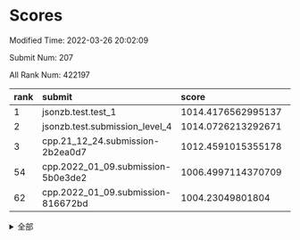 # Scores

Modified Time: 2022-03-26 20:02:09

Submit Num: 207

All Rank Num: 422197

| rank |               submit               |       score        |       sigma        | pk_num |
| :--- | :--------------------------------- | :----------------- | :----------------- | :----- |
| 1    | jsonzb.test.test_1                 | 1014.4176562995137 | 0.8460463488731864 | 8160   |
| 2    | jsonzb.test.submission_level_4     | 1014.0726213292671 | 0.8276111778096285 | 8157   |
| 3    | cpp.21_12_24.submission-2b2ea0d7   | 1012.4591015355178 | 0.7819586211807655 | 8161   |
| 54   | cpp.2022_01_09.submission-5b0e3de2 | 1006.4997114370709 | 0.7203480307850769 | 8155   |
| 62   | cpp.2022_01_09.submission-816672bd | 1004.23049801804   | 0.7239223401579093 | 8156   |


<details>
<summary>全部</summary>

| rank |                 submit                 |       score        |       sigma        | pk_num |
| :--- | :------------------------------------- | :----------------- | :----------------- | :----- |
| 1    | jsonzb.test.test_1                     | 1014.4176562995137 | 0.8460463488731864 | 8160   |
| 2    | jsonzb.test.submission_level_4         | 1014.0726213292671 | 0.8276111778096285 | 8157   |
| 3    | cpp.21_12_24.submission-2b2ea0d7       | 1012.4591015355178 | 0.7819586211807655 | 8161   |
| 4    | gobigger.level_3.submission_level_3_48 | 1011.8105892690156 | 0.7681634634673203 | 8161   |
| 5    | gobigger.level_3.submission_level_3_11 | 1011.7706137009885 | 0.770307355341153  | 8161   |
| 6    | gobigger.level_3.submission_level_3_18 | 1011.4334685434095 | 0.7595373165906677 | 8157   |
| 7    | gobigger.level_3.submission_level_3_2  | 1011.2170111089058 | 0.7701717145997681 | 8155   |
| 8    | gobigger.level_3.submission_level_3_30 | 1011.0450692267029 | 0.7695309658682121 | 8154   |
| 9    | gobigger.level_3.submission_level_3_5  | 1011.020048780302  | 0.7662296974388334 | 8157   |
| 10   | gobigger.level_3.submission_level_3_29 | 1010.9981593493115 | 0.7736854385118592 | 8160   |
| 11   | gobigger.level_3.submission_level_3_26 | 1010.814353695925  | 0.7602386706735337 | 8154   |
| 12   | gobigger.level_3.submission_level_3_14 | 1010.6681227579439 | 0.7686141680205665 | 8157   |
| 13   | gobigger.level_3.submission_level_3_3  | 1010.6576157513571 | 0.7591776994832259 | 8159   |
| 14   | gobigger.level_3.submission_level_3_6  | 1010.588276030905  | 0.7542283608507401 | 8164   |
| 15   | gobigger.level_3.submission_level_3_19 | 1010.5735104616275 | 0.7819610795598362 | 8154   |
| 16   | gobigger.level_3.submission_level_3_25 | 1010.5552531595578 | 0.7781758636025786 | 8156   |
| 17   | gobigger.level_3.submission_level_3_43 | 1010.5034211812505 | 0.76352719197864   | 8162   |
| 18   | gobigger.level_3.submission_level_3_13 | 1010.4589375956383 | 0.7465095850502694 | 8165   |
| 19   | gobigger.level_3.submission_level_3_39 | 1010.3928031320493 | 0.7563960816351257 | 8161   |
| 20   | gobigger.level_3.submission_level_3_21 | 1010.3338411217312 | 0.7353838781202752 | 8162   |
| 21   | gobigger.level_3.submission_level_3_31 | 1010.2514694599623 | 0.7657264345608291 | 8156   |
| 22   | gobigger.level_3.submission_level_3_40 | 1010.156661267876  | 0.7616234054879436 | 8161   |
| 23   | gobigger.level_3.submission_level_3_44 | 1010.1554563356315 | 0.7467333788807894 | 8160   |
| 24   | gobigger.level_3.submission_level_3_4  | 1010.0104876442371 | 0.7608100055512056 | 8154   |
| 25   | gobigger.level_3.submission_level_3_46 | 1009.9811128567794 | 0.7681270846746016 | 8159   |
| 26   | gobigger.level_3.submission_level_3_16 | 1009.905584419273  | 0.7486970021173902 | 8160   |
| 27   | gobigger.level_3.submission_level_3_42 | 1009.9023073749071 | 0.7526482136607469 | 8156   |
| 28   | gobigger.level_3.submission_level_3_0  | 1009.8756178902925 | 0.7533786812845099 | 8156   |
| 29   | gobigger.level_3.submission_level_3_37 | 1009.8636842218964 | 0.7373338147112927 | 8162   |
| 30   | gobigger.level_3.submission_level_3_7  | 1009.859208991575  | 0.7532222605680198 | 8165   |
| 31   | gobigger.level_3.submission_level_3_41 | 1009.7885045755203 | 0.758734447147464  | 8155   |
| 32   | gobigger.level_3.submission_level_3_45 | 1009.7072060824399 | 0.7342824613281684 | 8162   |
| 33   | gobigger.level_3.submission_level_3_36 | 1009.6846101732766 | 0.7362784841979255 | 8160   |
| 34   | gobigger.level_3.submission_level_3_20 | 1009.6428744201543 | 0.7481292755250275 | 8159   |
| 35   | gobigger.level_3.submission_level_3_23 | 1009.641539602045  | 0.7359381423096583 | 8159   |
| 36   | gobigger.level_3.submission_level_3_9  | 1009.6222681684375 | 0.759663440553822  | 8161   |
| 37   | gobigger.level_3.submission_level_3_38 | 1009.5736205541084 | 0.7534101963759615 | 8158   |
| 38   | gobigger.level_3.submission_level_3_49 | 1009.5518364013458 | 0.7733983224266279 | 8159   |
| 39   | gobigger.level_3.submission_level_3_27 | 1009.5045092914394 | 0.7618889038553449 | 8161   |
| 40   | gobigger.level_3.submission_level_3_12 | 1009.5003285205183 | 0.7704259052496262 | 8155   |
| 41   | gobigger.level_3.submission_level_3_33 | 1009.4304477246733 | 0.7617133551504909 | 8159   |
| 42   | gobigger.level_3.submission_level_3_47 | 1009.422407873456  | 0.7656980249286433 | 8156   |
| 43   | gobigger.level_3.submission_level_3_24 | 1009.3814699027934 | 0.7434804374307259 | 8162   |
| 44   | gobigger.level_3.submission_level_3_35 | 1009.265786337574  | 0.7436936743401662 | 8162   |
| 45   | gobigger.level_3.submission_level_3_15 | 1009.2248620647133 | 0.7494667699766702 | 8155   |
| 46   | gobigger.level_3.submission_level_3_17 | 1009.1908118076749 | 0.7352470565941682 | 8153   |
| 47   | gobigger.level_3.submission_level_3_8  | 1009.0930189865663 | 0.7478704404272316 | 8156   |
| 48   | gobigger.level_3.submission_level_3_10 | 1008.786404493665  | 0.7406709357227397 | 8160   |
| 49   | gobigger.level_3.submission_level_3_22 | 1008.7261724173522 | 0.741826372573395  | 8160   |
| 50   | gobigger.level_3.submission_level_3_32 | 1008.7249323418032 | 0.7512668098428602 | 8155   |
| 51   | gobigger.level_3.submission_level_3_1  | 1008.5213297188336 | 0.7564141396008849 | 8162   |
| 52   | gobigger.level_3.submission_level_3_34 | 1008.4999441971183 | 0.7609516730527323 | 8158   |
| 53   | gobigger.level_3.submission_level_3_28 | 1008.4413814002984 | 0.7317166994348061 | 8161   |
| 54   | cpp.2022_01_09.submission-5b0e3de2     | 1006.4997114370709 | 0.7203480307850769 | 8155   |
| 55   | gobigger.level_1.submission_level_1_27 | 1004.9492415806399 | 0.7086236358510598 | 8163   |
| 56   | gobigger.level_1.submission_level_1_14 | 1004.7847407267524 | 0.7176712505604558 | 8159   |
| 57   | gobigger.level_1.submission_level_1_47 | 1004.5318107029408 | 0.7093986488599575 | 8158   |
| 58   | gobigger.level_1.submission_level_1_2  | 1004.4964137639381 | 0.7183885493287353 | 8156   |
| 59   | gobigger.level_1.submission_level_1_32 | 1004.3980231670394 | 0.7040902394137853 | 8159   |
| 60   | gobigger.level_1.submission_level_1_7  | 1004.3448744333881 | 0.7296845908332475 | 8156   |
| 61   | gobigger.level_1.submission_level_1_43 | 1004.2853134384912 | 0.722233215966779  | 8160   |
| 62   | cpp.2022_01_09.submission-816672bd     | 1004.23049801804   | 0.7239223401579093 | 8156   |
| 63   | gobigger.level_1.submission_level_1_41 | 1004.1661661549371 | 0.7085182956982643 | 8161   |
| 64   | gobigger.level_1.submission_level_1_28 | 1004.1016665181106 | 0.7263855157285981 | 8159   |
| 65   | gobigger.level_1.submission_level_1_9  | 1003.9400848272177 | 0.7161339192974803 | 8156   |
| 66   | gobigger.level_1.submission_level_1_5  | 1003.9278097186932 | 0.7148426378356513 | 8157   |
| 67   | gobigger.level_1.submission_level_1_22 | 1003.917624703918  | 0.7099857821342054 | 8154   |
| 68   | gobigger.level_1.submission_level_1_3  | 1003.8806360020034 | 0.7235109814183621 | 8159   |
| 69   | gobigger.level_1.submission_level_1_18 | 1003.8736161584105 | 0.7215420672389677 | 8159   |
| 70   | gobigger.level_1.submission_level_1_34 | 1003.8232837910623 | 0.7118756965861841 | 8154   |
| 71   | gobigger.level_1.submission_level_1_15 | 1003.8062328081173 | 0.717288940699113  | 8163   |
| 72   | gobigger.level_1.submission_level_1_1  | 1003.7728192935324 | 0.7200038242618101 | 8162   |
| 73   | gobigger.level_1.submission_level_1_20 | 1003.7702604983133 | 0.7308211092693959 | 8159   |
| 74   | gobigger.level_1.submission_level_1_49 | 1003.7610346994339 | 0.7185244820607046 | 8157   |
| 75   | gobigger.level_1.submission_level_1_23 | 1003.7250837572769 | 0.7275535288954443 | 8161   |
| 76   | gobigger.level_1.submission_level_1_11 | 1003.542598321147  | 0.7240777217140676 | 8161   |
| 77   | gobigger.level_1.submission_level_1_26 | 1003.5177512158198 | 0.7149410114047978 | 8156   |
| 78   | gobigger.level_1.submission_level_1_39 | 1003.4386510742045 | 0.7175760239522885 | 8153   |
| 79   | gobigger.level_1.submission_level_1_8  | 1003.4136157943242 | 0.7258599444611981 | 8158   |
| 80   | gobigger.level_1.submission_level_1_33 | 1003.4029245868732 | 0.7164861156897494 | 8158   |
| 81   | gobigger.level_1.submission_level_1_13 | 1003.389248442033  | 0.7276825547773973 | 8159   |
| 82   | gobigger.level_1.submission_level_1_29 | 1003.2767290484572 | 0.7151138458659702 | 8157   |
| 83   | gobigger.level_1.submission_level_1_19 | 1003.2504856384172 | 0.719306124024864  | 8153   |
| 84   | gobigger.level_1.submission_level_1_46 | 1003.1429356445917 | 0.7149447530507675 | 8155   |
| 85   | gobigger.level_1.submission_level_1_40 | 1003.0722495554564 | 0.7077829824980716 | 8158   |
| 86   | gobigger.level_1.submission_level_1_30 | 1003.0446638017781 | 0.7088975944640141 | 8161   |
| 87   | gobigger.level_1.submission_level_1_24 | 1003.0375756755213 | 0.7162163410804179 | 8163   |
| 88   | gobigger.level_1.submission_level_1_38 | 1003.0050555527921 | 0.7209755804174967 | 8158   |
| 89   | gobigger.level_1.submission_level_1_21 | 1002.9685706035245 | 0.7136142910215686 | 8157   |
| 90   | gobigger.level_1.submission_level_1_10 | 1002.9502132561125 | 0.7224809240605427 | 8164   |
| 91   | gobigger.level_1.submission_level_1_48 | 1002.9285546453851 | 0.7174752161321946 | 8155   |
| 92   | gobigger.level_1.submission_level_1_35 | 1002.7023044141654 | 0.7174886742005006 | 8164   |
| 93   | gobigger.level_1.submission_level_1_17 | 1002.6870116231939 | 0.7115870992423913 | 8158   |
| 94   | gobigger.level_1.submission_level_1_0  | 1002.6672746369915 | 0.703051691021942  | 8161   |
| 95   | gobigger.level_1.submission_level_1_36 | 1002.5114157742062 | 0.7248501989671271 | 8152   |
| 96   | gobigger.level_1.submission_level_1_45 | 1002.4195191471972 | 0.7154855229394835 | 8156   |
| 97   | gobigger.level_1.submission_level_1_4  | 1002.3626889065415 | 0.7145050427596403 | 8162   |
| 98   | gobigger.level_1.submission_level_1_16 | 1002.3428703089608 | 0.7104052639109941 | 8159   |
| 99   | gobigger.level_1.submission_level_1_42 | 1002.2925669744544 | 0.7189961235092162 | 8160   |
| 100  | gobigger.level_1.submission_level_1_25 | 1002.2369549955213 | 0.7020125068369145 | 8158   |
| 101  | gobigger.level_1.submission_level_1_37 | 1002.0193595811082 | 0.7193629448830372 | 8161   |
| 102  | gobigger.level_1.submission_level_1_44 | 1002.0162030756658 | 0.710415292860565  | 8160   |
| 103  | gobigger.level_1.submission_level_1_12 | 1001.8096940940376 | 0.7138678729079798 | 8157   |
| 104  | gobigger.level_1.submission_level_1_6  | 1001.773562089366  | 0.7113483855700126 | 8165   |
| 105  | gobigger.level_1.submission_level_1_31 | 1001.4753545519293 | 0.715012335120533  | 8155   |
| 106  | gobigger.random.submission_random_19   | 997.621318925674   | 0.713557782372825  | 8159   |
| 107  | gobigger.random.submission_random_28   | 997.4621491185658  | 0.7107882055717983 | 8162   |
| 108  | gobigger.random.submission_random_30   | 997.1170636422656  | 0.7031434769956871 | 8156   |
| 109  | gobigger.random.submission_random_27   | 997.0324039268158  | 0.7006576236703295 | 8153   |
| 110  | gobigger.random.submission_random_24   | 996.9751068887938  | 0.7039524165103122 | 8155   |
| 111  | gobigger.random.submission_random_25   | 996.9173998888798  | 0.7092158272027654 | 8159   |
| 112  | gobigger.random.submission_random_20   | 996.7980712901676  | 0.7069087199483339 | 8154   |
| 113  | gobigger.random.submission_random_26   | 996.6917507084345  | 0.7063584808675988 | 8157   |
| 114  | gobigger.random.submission_random_21   | 996.6502849015878  | 0.6961853514205781 | 8157   |
| 115  | gobigger.random.submission_random_35   | 996.6160254172875  | 0.7159485947395706 | 8156   |
| 116  | gobigger.random.submission_random_44   | 996.6128021623891  | 0.7008470353957714 | 8158   |
| 117  | gobigger.random.submission_random_47   | 996.601688921385   | 0.7161128826566546 | 8158   |
| 118  | gobigger.random.submission_random_29   | 996.5019257129876  | 0.7095346998836737 | 8162   |
| 119  | gobigger.random.submission_random_0    | 996.479920684928   | 0.7190423628386806 | 8158   |
| 120  | gobigger.random.submission_random_33   | 996.3482290915688  | 0.70697501280705   | 8157   |
| 121  | gobigger.random.submission_random_36   | 996.3301004961493  | 0.7174344795283982 | 8159   |
| 122  | gobigger.random.submission_random_6    | 996.2835974591783  | 0.7139990108784476 | 8162   |
| 123  | gobigger.random.submission_random_11   | 996.2497993099502  | 0.7183009997344074 | 8160   |
| 124  | gobigger.random.submission_random_45   | 996.2382972628211  | 0.7086334128132686 | 8160   |
| 125  | gobigger.random.submission_random_10   | 996.2100529093242  | 0.7043753874043007 | 8154   |
| 126  | gobigger.random.submission_random_14   | 996.1897052988415  | 0.7090918193905179 | 8157   |
| 127  | gobigger.random.submission_random_5    | 996.1713933766173  | 0.7139482875495572 | 8152   |
| 128  | gobigger.random.submission_random_43   | 996.1669340818387  | 0.714037829645365  | 8161   |
| 129  | gobigger.random.submission_random_16   | 996.1105139549203  | 0.710643278119657  | 8162   |
| 130  | gobigger.random.submission_random_41   | 996.0887223795048  | 0.7044224378091458 | 8157   |
| 131  | gobigger.random.submission_random_40   | 996.0519562101223  | 0.7265639891663548 | 8159   |
| 132  | gobigger.random.submission_random_7    | 996.0414376226704  | 0.7167032875873184 | 8157   |
| 133  | gobigger.random.submission_random_38   | 996.0285253268802  | 0.7145514561353314 | 8160   |
| 134  | gobigger.random.submission_random_2    | 995.9548249707001  | 0.7116620732652026 | 8160   |
| 135  | gobigger.random.submission_random_15   | 995.647153910504   | 0.7077821884391187 | 8162   |
| 136  | gobigger.random.submission_random_8    | 995.5457828174618  | 0.7155339238662097 | 8157   |
| 137  | gobigger.random.submission_random_12   | 995.5166387571355  | 0.7034469161777618 | 8160   |
| 138  | gobigger.random.submission_random_13   | 995.4953128300349  | 0.6956932212606767 | 8165   |
| 139  | gobigger.random.submission_random_48   | 995.4102764745161  | 0.7070114019864153 | 8160   |
| 140  | gobigger.random.submission_random_23   | 995.4102628205304  | 0.7064244374264343 | 8160   |
| 141  | gobigger.random.submission_random_3    | 995.3708378685358  | 0.7168530654631202 | 8156   |
| 142  | gobigger.random.submission_random_37   | 995.322475173017   | 0.7213236123119127 | 8157   |
| 143  | gobigger.random.submission_random_18   | 995.2657070039962  | 0.7108400480697561 | 8163   |
| 144  | gobigger.random.submission_random_42   | 995.1586229645267  | 0.7368841548926963 | 8152   |
| 145  | gobigger.random.submission_random_31   | 995.1411188642605  | 0.7134115403798325 | 8154   |
| 146  | gobigger.random.submission_random_46   | 995.107307589503   | 0.717456711325463  | 8155   |
| 147  | gobigger.random.submission_random_9    | 995.0728214158339  | 0.7092625463349336 | 8156   |
| 148  | gobigger.random.submission_random_22   | 995.0204702211134  | 0.718865644389185  | 8156   |
| 149  | gobigger.random.submission_random_4    | 994.9683097217637  | 0.7192836810123711 | 8160   |
| 150  | gobigger.random.submission_random_34   | 994.944278053767   | 0.7214718090871272 | 8153   |
| 151  | gobigger.random.submission_random_17   | 994.9162370521909  | 0.7099807079281067 | 8161   |
| 152  | gobigger.random.submission_random_1    | 994.8211689055988  | 0.7147516631038674 | 8156   |
| 153  | gobigger.random.submission_random_32   | 994.7985440485915  | 0.7188102316761659 | 8158   |
| 154  | gobigger.random.submission_random_49   | 994.4833965539206  | 0.7166478035659498 | 8154   |
| 155  | gobigger.random.submission_random_39   | 994.4798147158672  | 0.7200609361744607 | 8164   |
| 156  | gobigger.level_2.submission_level_2_1  | 993.7520149394269  | 0.7281236559641656 | 8161   |
| 157  | gobigger.level_2.submission_level_2_41 | 993.6625261489759  | 0.7521201386090471 | 8155   |
| 158  | gobigger.level_2.submission_level_2_29 | 993.6251130931312  | 0.7287229811396149 | 8163   |
| 159  | gobigger.level_2.submission_level_2_22 | 993.4205414398635  | 0.735154667420311  | 8162   |
| 160  | gobigger.level_2.submission_level_2_38 | 993.2918899563704  | 0.7363030348733127 | 8157   |
| 161  | gobigger.level_2.submission_level_2_36 | 993.2794510775108  | 0.7232149805861452 | 8156   |
| 162  | gobigger.level_2.submission_level_2_17 | 993.1763535024035  | 0.7430517743561226 | 8161   |
| 163  | gobigger.level_2.submission_level_2_43 | 993.146892030473   | 0.7475388255795621 | 8160   |
| 164  | gobigger.level_2.submission_level_2_37 | 993.1449629294603  | 0.7497528900315227 | 8158   |
| 165  | gobigger.level_2.submission_level_2_10 | 993.0883157068238  | 0.7301571084565032 | 8161   |
| 166  | gobigger.level_2.submission_level_2_26 | 992.7880733694342  | 0.7463611036105555 | 8159   |
| 167  | gobigger.level_2.submission_level_2_4  | 992.7678089955702  | 0.7505188127855372 | 8157   |
| 168  | gobigger.level_2.submission_level_2_6  | 992.7573577235577  | 0.7207225616790496 | 8159   |
| 169  | gobigger.level_2.submission_level_2_28 | 992.7505948607238  | 0.7421016484356942 | 8162   |
| 170  | gobigger.level_2.submission_level_2_30 | 992.7373252250665  | 0.7392604576316884 | 8158   |
| 171  | gobigger.level_2.submission_level_2_47 | 992.6753135804231  | 0.7332427046971566 | 8160   |
| 172  | gobigger.level_2.submission_level_2_5  | 992.6636995870097  | 0.7358557492316753 | 8160   |
| 173  | gobigger.level_2.submission_level_2_23 | 992.5757749615309  | 0.7417462104778441 | 8159   |
| 174  | gobigger.level_2.submission_level_2_18 | 992.502630613489   | 0.74695264976432   | 8161   |
| 175  | gobigger.level_2.submission_level_2_19 | 992.492898020289   | 0.7378940961390159 | 8156   |
| 176  | gobigger.level_2.submission_level_2_42 | 992.455818153099   | 0.7323272801088437 | 8152   |
| 177  | gobigger.level_2.submission_level_2_12 | 992.4468816462446  | 0.7441577768965106 | 8163   |
| 178  | gobigger.level_2.submission_level_2_0  | 992.4376166335509  | 0.725799330432736  | 8157   |
| 179  | gobigger.level_2.submission_level_2_32 | 992.2952152532168  | 0.739255481611798  | 8158   |
| 180  | gobigger.level_2.submission_level_2_24 | 992.1676117156821  | 0.7380740016124777 | 8160   |
| 181  | gobigger.level_2.submission_level_2_31 | 992.0714512972094  | 0.7527325670326263 | 8155   |
| 182  | gobigger.level_2.submission_level_2_45 | 992.0584780072983  | 0.7459288678604875 | 8155   |
| 183  | gobigger.level_2.submission_level_2_34 | 992.054616079354   | 0.7537151315565207 | 8155   |
| 184  | gobigger.level_2.submission_level_2_13 | 991.9909824192392  | 0.7636756620350832 | 8155   |
| 185  | gobigger.level_2.submission_level_2_8  | 991.9011667112853  | 0.7557994117239157 | 8162   |
| 186  | gobigger.level_2.submission_level_2_40 | 991.8432752657022  | 0.74074113615043   | 8158   |
| 187  | gobigger.level_2.submission_level_2_35 | 991.8420996396549  | 0.7402750856281467 | 8159   |
| 188  | gobigger.level_2.submission_level_2_9  | 991.7797444577278  | 0.7510145326509109 | 8163   |
| 189  | gobigger.level_2.submission_level_2_49 | 991.7409050969534  | 0.7442681547322829 | 8160   |
| 190  | gobigger.level_2.submission_level_2_27 | 991.5543013555284  | 0.7633709790526418 | 8159   |
| 191  | gobigger.level_2.submission_level_2_44 | 991.5381921266154  | 0.738707117602079  | 8160   |
| 192  | gobigger.level_2.submission_level_2_15 | 991.5338776381814  | 0.760658729870586  | 8159   |
| 193  | gobigger.level_2.submission_level_2_20 | 991.5337614906886  | 0.7503276576467338 | 8155   |
| 194  | gobigger.level_2.submission_level_2_39 | 991.4783458784943  | 0.7438298420279063 | 8156   |
| 195  | gobigger.level_2.submission_level_2_48 | 991.4291468273375  | 0.7547725970674891 | 8155   |
| 196  | gobigger.level_2.submission_level_2_25 | 991.4245182661782  | 0.7489665969905229 | 8159   |
| 197  | gobigger.level_2.submission_level_2_11 | 991.4172829124876  | 0.7609041620971781 | 8161   |
| 198  | gobigger.level_2.submission_level_2_7  | 991.3508693583503  | 0.7575946500194318 | 8155   |
| 199  | gobigger.level_2.submission_level_2_33 | 991.2417141717261  | 0.7740418119708872 | 8159   |
| 200  | gobigger.level_2.submission_level_2_46 | 991.0384504474231  | 0.7616526749765566 | 8158   |
| 201  | gobigger.level_2.submission_level_2_2  | 990.9328218182238  | 0.7585939176399473 | 8159   |
| 202  | gobigger.level_2.submission_level_2_14 | 990.9173012178012  | 0.7503248489632091 | 8158   |
| 203  | gobigger.level_2.submission_level_2_21 | 990.8379104587702  | 0.7533757461089322 | 8157   |
| 204  | gobigger.level_2.submission_level_2_3  | 990.7868120609935  | 0.7572429294285864 | 8161   |
| 205  | gobigger.level_2.submission_level_2_16 | 990.3059737070704  | 0.7912364758701269 | 8159   |
| 206  | gobigger.none.submission_none_0        | 977.0353892462375  | 1.3691597718695923 | 8157   |
| 207  | gobigger.none.submission_none_1        | 976.7232305655675  | 1.5060775081749345 | 8156   |

</details>